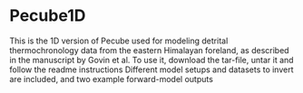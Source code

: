 # Pecube1D
This is the 1D version of Pecube used for modeling detrital thermochronology data from the eastern Himalayan foreland,
as described in the manuscript by Govin et al.
To use it, download the tar-file, untar it and follow the readme instructions
Different model setups and datasets to invert are included, and two example forward-model outputs

